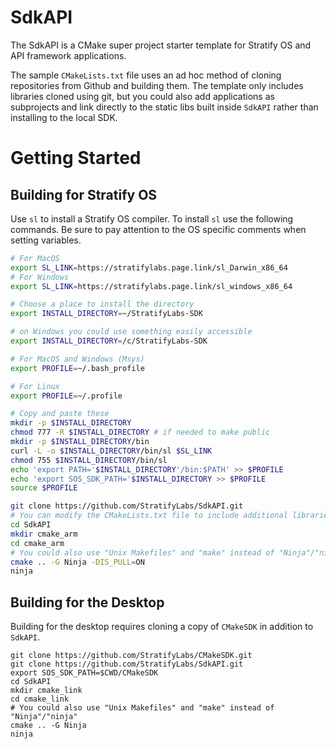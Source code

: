 # SdkAPI

The SdkAPI is a CMake super project starter template for Stratify OS and API framework applications.

The sample `CMakeLists.txt` file uses an ad hoc method of cloning repositories from Github and building them. The template only includes libraries cloned using git, but you could also add applications as subprojects and link directly to the static libs built inside `SdkAPI` rather than installing to the local SDK.

# Getting Started

## Building for Stratify OS

Use `sl` to install a Stratify OS compiler. To install `sl` use the following commands. Be sure to pay attention to the OS specific comments when setting variables.

```bash
# For MacOS
export SL_LINK=https://stratifylabs.page.link/sl_Darwin_x86_64
# For Windows
export SL_LINK=https://stratifylabs.page.link/sl_windows_x86_64

# Choose a place to install the directory
export INSTALL_DIRECTORY=~/StratifyLabs-SDK

# on Windows you could use something easily accessible
export INSTALL_DIRECTORY=/c/StratifyLabs-SDK

# For MacOS and Windows (Msys)
export PROFILE=~/.bash_profile

# For Linux
export PROFILE=~/.profile
```

```bash
# Copy and paste these
mkdir -p $INSTALL_DIRECTORY
chmod 777 -R $INSTALL_DIRECTORY # if needed to make public
mkdir -p $INSTALL_DIRECTORY/bin
curl -L -o $INSTALL_DIRECTORY/bin/sl $SL_LINK
chmod 755 $INSTALL_DIRECTORY/bin/sl
echo 'export PATH='$INSTALL_DIRECTORY'/bin:$PATH' >> $PROFILE
echo 'export SOS_SDK_PATH='$INSTALL_DIRECTORY >> $PROFILE
source $PROFILE

```

```bash 
git clone https://github.com/StratifyLabs/SdkAPI.git
# You can modify the CMakeLists.txt file to include additional libraries if needed
cd SdkAPI
mkdir cmake_arm
cd cmake_arm
# You could also use "Unix Makefiles" and "make" instead of "Ninja"/"ninja"
cmake .. -G Ninja -DIS_PULL=ON
ninja
```

## Building for the Desktop

Building for the desktop requires cloning a copy of `CMakeSDK` in addition to `SdkAPI`.

```
git clone https://github.com/StratifyLabs/CMakeSDK.git
git clone https://github.com/StratifyLabs/SdkAPI.git
export SOS_SDK_PATH=$CWD/CMakeSDK
cd SdkAPI
mkdir cmake_link
cd cmake_link
# You could also use "Unix Makefiles" and "make" instead of "Ninja"/"ninja"
cmake .. -G Ninja
ninja
```
